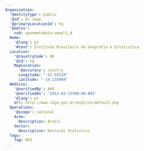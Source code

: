 ```yaml
---
Organization:
  '@entityType': public
  '@id': br-ibge
  '@primaryLocationId': hq
  '@xmlns':
    ns0: openmetadata:omad:1_0
  Name:
    '@lang': pt
    '#text': Instituto Brasileiro de Geografia e Estatistica
  Location:
    '@countryCode': BR
    '@id': hq
    MapLocation:
      '@accuracy': country
      Longitude: "-51.92528"
      Latitude: "-14.235004"
  WebSite:
    '@verifiedBy': AKR
    '@verifiedOn': "2012-03-15T00:00:00Z"
    '@lang': pt
    Url: http://www.ibge.gov.br/english/default.php
  Operations:
    '@scope': national
    Area:
      Description: Brazil
    Sector:
      Description: National Statistics
  Tags:
    Tag: NSO
...
```

